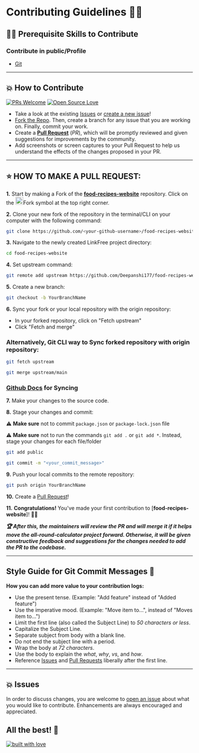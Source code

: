# Contributing Guidelines 👨‍💻
## 👨‍💻 Prerequisite Skills to Contribute

### Contribute in public/Profile

- [Git](https://git-scm.com/) 
---
## 💥 How to Contribute

[![PRs Welcome](https://img.shields.io/badge/PRs-welcome-brightgreen.svg?style=flat-square)](https://github.com/Anupkjha2601/food-recipes-website/pulls)
[![Open Source Love](https://badges.frapsoft.com/os/v1/open-source.png?v=103)](https://github.com/Anupkjha2601)

- Take a look at the existing [Issues](https://github.com/Anupkjha2601/food-recipes-website/issues) or [create a new issue](https://github.com/Anupkjha2601/food-recipes-website/issues/new/choose)!
- [Fork the Repo](https://github.com/Anupkjha2601/food-recipes-website/fork). Then, create a branch for any issue that you are working on. Finally, commit your work.
- Create a **[Pull Request](https://github.com/Anupkjha2601/food-recipes-website/compare)** (_PR_), which will be promptly reviewed and given suggestions for improvements by the community.
- Add screenshots or screen captures to your Pull Request to help us understand the effects of the changes proposed in your PR.


---
## ⭐ HOW TO MAKE A PULL REQUEST:

**1.** Start by making a Fork of the [**food-recipes-website**](https://github.com/Anupkjha2601/food-recipes-website/) repository. Click on the <a href="https://github.com/Anupkjha2601/food-recipes-website/fork"><img src="https://i.imgur.com/G4z1kEe.png" height="21" width="21"></a>Fork symbol at the top right corner.

**2.** Clone your new fork of the repository in the terminal/CLI on your computer with the following command:

```bash
git clone https://github.com/<your-github-username>/food-recipes-website
```

**3.** Navigate to the newly created LinkFree project directory:

```bash
cd food-recipes-website
```

**4.** Set upstream command:

```bash
git remote add upstream https://github.com/Deepanshi177/food-recipes-website.git
```

**5.** Create a new branch:

```bash
git checkout -b YourBranchName
```

**6.** Sync your fork or your local repository with the origin repository:

- In your forked repository, click on "Fetch upstream"
- Click "Fetch and merge"

### Alternatively, Git CLI way to Sync forked repository with origin repository:

```bash
git fetch upstream
```

```bash
git merge upstream/main
```

### [Github Docs](https://docs.github.com/en/github/collaborating-with-pull-requests/addressing-merge-conflicts/resolving-a-merge-conflict-on-github) for Syncing

**7.** Make your changes to the source code.

**8.** Stage your changes and commit:

⚠️ **Make sure** not to commit `package.json` or `package-lock.json` file

⚠️ **Make sure** not to run the commands `git add .` or `git add *`. Instead, stage your changes for each file/folder

```bash
git add public
```

```bash
git commit -m "<your_commit_message>"
```

**9.** Push your local commits to the remote repository:

```bash
git push origin YourBranchName
```

**10.** Create a [Pull Request](https://help.github.com/en/github/collaborating-with-issues-and-pull-requests/creating-a-pull-request)!

**11.** **Congratulations!** You've made your first contribution to [**food-recipes-website**]! 🙌🏼

**_:trophy: After this, the maintainers will review the PR and will merge it if it helps move the all-round-calculator project forward. Otherwise, it will be given constructive feedback and suggestions for the changes needed to add the PR to the codebase._**

---

## Style Guide for Git Commit Messages :memo:

**How you can add more value to your contribution logs:**

- Use the present tense. (Example: "Add feature" instead of "Added feature")
- Use the imperative mood. (Example: "Move item to...", instead of "Moves item to...")
- Limit the first line (also called the Subject Line) to _50 characters or less_.
- Capitalize the Subject Line.
- Separate subject from body with a blank line.
- Do not end the subject line with a period.
- Wrap the body at _72 characters_.
- Use the body to explain the _what_, _why_, _vs_, and _how_.
- Reference [Issues](https://github.com/Anupkjha2601/food-recipes-website/issues) and [Pull Requests](https://github.com/Anupkjha2601/food-recipes-website/pulls) liberally after the first line.

---
## 💥 Issues

In order to discuss changes, you are welcome to [open an issue](https://github.com/Anupkjha2601/food-recipes-website/issues/new/choose) about what you would like to contribute. Enhancements are always encouraged and appreciated.

## All the best! 🥇

[![built with love](https://forthebadge.com/images/badges/built-with-love.svg)](https://github.com/Anupkjha2601)